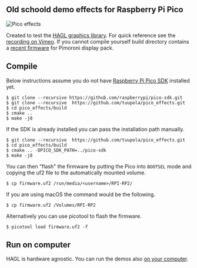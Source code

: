 ## Old schoold demo effects for Raspberry Pi Pico

![Pico effects](https://appelsiini.net/img/2021/pico-st7735-rotozoom.jpg)

Created to test the [HAGL graphics library](https://github.com/tuupola/hagl). For quick reference see the [recording on Vimeo](https://vimeo.com/510236080). If you cannot compile yourself build directory contains a [recent firmware](https://github.com/tuupola/pico_effects/raw/master/build/firmware.uf2) for Pimoroni display pack.

## Compile

Below instructions assume you do not have [Raspberry Pi Pico SDK](https://github.com/raspberrypi/pico-sdk) installed yet.

```
$ git clone --recursive https://github.com/raspberrypi/pico-sdk.git
$ git clone --recursive  https://github.com/tuupola/pico_effects.git
$ cd pico_effects/build
$ cmake ..
$ make -j8
```

If the SDK is already installed you can pass the installation path manually.

```
$ git clone --recursive  https://github.com/tuupola/pico_effects.git
$ cd pico_effects/build
$ cmake .. -DPICO_SDK_PATH=../pico-sdk
$ make -j8
```

You can then "flash" the firmware by putting the Pico into `BOOTSEL` mode and copying the uf2 file to the automatically mounted volume.

```
$ cp firmware.uf2 /run/media/<username>/RPI-RP2/
```

If you are using macOS the command would be the following.

```
$ cp firmware.uf2 /Volumes/RPI-RP2
```

Alternatively you can use picotool to flash the firmware.

```
$ picotool load firmware.uf2 -f
```

## Run on computer

HAGL is hardware agnostic. You can run the demos also [on your computer](https://github.com/tuupola/sdl2_effects).
